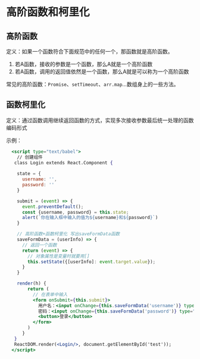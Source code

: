 # 高阶函数和柯里化

## 高阶函数

定义：如果一个函数符合下面规范中的任何一个，那函数就是高阶函数。

1. 若A函数，接收的参数是一个函数，那么A就是一个高阶函数
2. 若A函数，调用的返回值依然是一个函数，那么A就是可以称为一个高阶函数

常见的高阶函数：`Promise`、`setTimeout`、`arr.map`...数组身上的一些方法。





## 函数柯里化

定义：通过函数调用继续返回函数的方式，实现多次接收参数最后统一处理的函数编码形式



示例：

```jsx
  <script type="text/babel">
    // 创建组件
   class Login extends React.Component {
     
    state = {
      username: '',
      password: ''
    }

    submit = (event) => {
      event.preventDefault();
      const {username, password} = this.state;
      alert(`你在输入框中输入的值为${username}和${password}`)
    }

    // 高阶函数+函数柯里化 写出saveFormData函数
    saveFormData = (userInfo) => {
      // 返回一个函数
      return (event) => {
        // 对象属性是变量时就要用[]
        this.setState({[userInfo]: event.target.value});
      }
    }

    render(h) {
        return (
          // 在表单中输入
          <form onSubmit={this.submit}>
            用户名：<input onChange={this.saveFormData('username')} type="text" name="username" />
            密码：<input onChange={this.saveFormData('password')} type="password" name="password" />
            <button>登录</button>  
          </form>
        )
      }
   }
   ReactDOM.render(<Login/>, document.getElementById('test'));
  </script>
```

